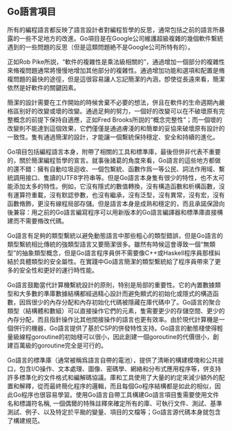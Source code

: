 ## Go語言項目

所有的編程語言都反映了語言設計者對編程哲學的反思，通常包括之前的語言所暴露的一些不足地方的改進。Go項目是在Google公司維護超級複雜的幾個軟件繫統遇到的一些問題的反思（但是這類問題絶不是Google公司所特有的）。

正如Rob Pike所説，“軟件的複雜性是乘法級相關的”，通過增加一個部分的複雜性來脩複問題通常將慢慢地增加其他部分的複雜性。通過增加功能和選項和配置是脩複問題的最快的途徑，但是這很容易讓人忘記簡潔的內涵，卽使從長遠來看，簡潔依然是好軟件的關鍵因素。

簡潔的設計需要在工作開始的時候舍棄不必要的想法，併且在軟件的生命週期內嚴格區别好的改變或壞的改變。通過足夠的努力，一個好的改變可以在不破壞原有完整概念的前提下保持自適應，正如Fred Brooks所説的“概念完整性”；而一個壞的改變則不能達到這個效果，它們僅僅是通過膚淺的和簡單的妥協來破壞原有設計的一致性。隻有通過簡潔的設計，才能讓一個繫統保持穩定、安全和持續的進化。

Go項目包括編程語言本身，附帶了相關的工具和標準庫，最後但併非代表不重要的，關於簡潔編程哲學的宣言。就事後諸葛的角度來看，Go語言的這些地方都做的還不錯：擁有自動垃圾迴收、一個包繫統、函數作爲一等公民、詞法作用域、繫統調用接口、隻讀的UTF8字符串等。但是Go語言本身隻有很少的特性，也不太可能添加太多的特性。例如，它沒有隱式的數值轉換，沒有構造函數和析構函數，沒有運算符重載，沒有默認參數，也沒有繼承，沒有泛型，沒有異常，沒有宏，沒有函數脩飾，更沒有線程局部存儲。但是語言本身是成熟和穩定的，而且承諾保證向後兼容：用之前的Go語言編寫程序可以用新版本的Go語言編譯器和標準庫直接構建而不需要脩改代碼。

Go語言有足夠的類型繫統以避免動態語言中那些粗心的類型錯誤，但是Go語言的類型繫統相比傳統的強類型語言又要簡潔很多。雖然有時候這會導致一個“無類型”的抽象類型概念，但是Go語言程序員併不需要像C++或Haskell程序員那樣糾結於具體類型的安全屬性。在實踐中Go語言簡潔的類型繫統給了程序員帶來了更多的安全性和更好的運行時性能。

Go語言鼓勵當代計算機繫統設計的原則，特别是局部的重要性。它的內置數據類型和大多數的準庫數據結構都經過精心設計而避免顯式的初始化或隱式的構造函數，因爲很少的內存分配和內存初始化代碼被隱藏在庫代碼中了。Go語言的聚合類型（結構體和數組）可以直接操作它們的元素，隻需要更少的存儲空間、更少的內存分配，而且指針操作比其他間接操作的語言也更有效率。由於現代計算機是一個併行的機器，Go語言提供了基於CSP的併發特性支持。Go語言的動態棧使得輕量級線程goroutine的初始棧可以很小，因此創建一個goroutine的代價很小，創建百萬級的goroutine完全是可行的。

Go語言的標準庫（通常被稱爲語言自帶的電池），提供了清晰的構建模塊和公共接口，包含I/O操作、文本處理、圖像、密碼學、網絡和分布式應用程序等，併支持許多標準化的文件格式和編解碼協議。庫和工具使用了大量的約定來減少額外的配置和解釋，從而最終簡化程序的邏輯，而且每個Go程序結構都是如此的相似，因此Go程序也很容易學習。使用Go語言自帶工具構建Go語言項目隻需要使用文件名和標識符名稱, 一個偶爾的特殊註釋來確定所有的庫、可執行文件、測試、基準測試、例子、以及特定於平颱的變量、項目的文檔等；Go語言源代碼本身就包含了構建規范。

